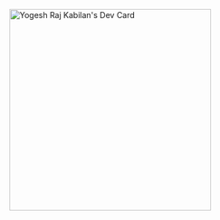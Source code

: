 <a href="https://app.daily.dev/yogeshraj"><img src="https://api.daily.dev/devcards/v2/DMNzFID28YTn4NQ91Q35Q.png?type=default&r=71p" width="356" alt="Yogesh Raj Kabilan's Dev Card"/></a>

<!--
**Yogeshraj/Yogeshraj** is a ✨ _special_ ✨ repository because its `README.md` (this file) appears on your GitHub profile.

Here are some ideas to get you started:

- 🔭 I’m currently working on ...
- 🌱 I’m currently learning ...
- 👯 I’m looking to collaborate on ...
- 🤔 I’m looking for help with ...
- 💬 Ask me about ...
- 📫 How to reach me: ...
- 😄 Pronouns: ...
- ⚡ Fun fact: ...
-->

